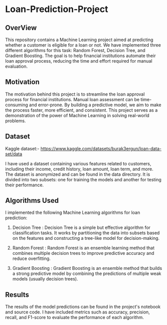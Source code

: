 # Loan-Prediction-Project

## OverView

This repository contains a Machine Learning project aimed at predicting whether a customer is eligible for a loan or not. We have implemented three different algorithms for this task: Random Forest, Decision Tree, and Gradient Boosting. The goal is to help financial institutions automate their loan approval process, reducing the time and effort required for manual evaluation.


## Motivation

The motivation behind this project is to streamline the loan approval process for financial institutions. Manual loan assessment can be time-consuming and error-prone. By building a predictive model, we aim to make the process faster, more efficient, and consistent. This project serves as a demonstration of the power of Machine Learning in solving real-world problems.


## Dataset

Kaggle dataset:- https://www.kaggle.com/datasets/burak3ergun/loan-data-set/data

I have used a dataset containing various features related to customers, including their income, credit history, loan amount, loan term, and more. The dataset is anonymized and can be found in the data directory. It is divided into two subsets: one for training the models and another for testing their performance.


## Algorithms Used

I implemented the following Machine Learning algorithms for loan prediction:

1. Decision Tree :  Decision Tree is a simple but effective algorithm for classification tasks. It works by partitioning the data into subsets based on the features and constructing a tree-like model for decision-making.

2. Random Forest : Random Forest is an ensemble learning method that combines multiple decision trees to improve predictive accuracy and reduce overfitting.

3. Gradient Boosting : Gradient Boosting is an ensemble method that builds a strong predictive model by combining the predictions of multiple weak models (usually decision trees).


## Results

The results of the model predictions can be found in the project's notebook and source code. I have included metrics such as accuracy, precision, recall, and F1-score to evaluate the performance of each algorithm.
